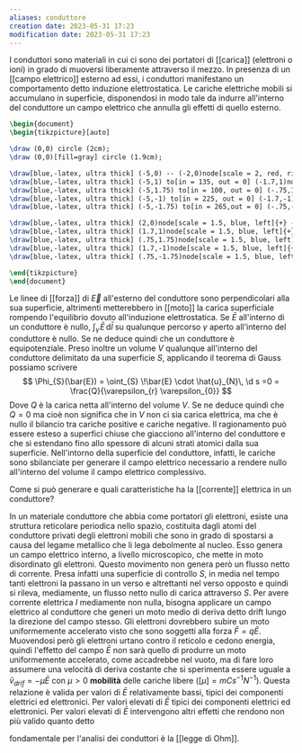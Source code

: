 ```yaml
---
aliases: conduttore
creation date: 2023-05-31 17:23
modification date: 2023-05-31 17:23
---
```


I conduttori sono materiali in cui ci sono dei portatori di [[carica]] (elettroni o ioni) in grado di muoversi liberamente attraverso il mezzo. In presenza di un [[campo elettrico]] esterno ad essi, i conduttori manifestano un comportamento detto induzione elettrostatica. Le cariche elettriche mobili si accumulano in superficie, disponendosi in modo tale da indurre all'interno del conduttore un campo elettrico che annulla gli effetti di quello esterno.
```tikz
\begin{document}
\begin{tikzpicture}[auto]

\draw (0,0) circle (2cm);
\draw (0,0)[fill=gray] circle (1.9cm);

\draw[blue,-latex, ultra thick] (-5,0) -- (-2,0)node[scale = 2, red, right]{-};
\draw[blue,-latex, ultra thick] (-5,1) to[in = 135, out = 0] (-1.7,1)node[scale = 2, red, right]{-};
\draw[blue,-latex, ultra thick] (-5,1.75) to[in = 100, out = 0] (-.75,1.75)node[scale = 2, red, right]{-} ;
\draw[blue,-latex, ultra thick] (-5,-1) to[in = 225, out = 0] (-1.7,-1)node[scale = 2, red, right]{-};
\draw[blue,-latex, ultra thick] (-5,-1.75) to[in = 265,out = 0] (-.75,-1.75)node[scale = 2, red, right]{-};

\draw[blue,-latex, ultra thick] (2,0)node[scale = 1.5, blue, left]{+} -- (5,0);
\draw[blue,-latex, ultra thick] (1.7,1)node[scale = 1.5, blue, left]{+} to[out=45,in=180] (5,1);
\draw[blue,-latex, ultra thick] (.75,1.75)node[scale = 1.5, blue, left]{+} to[out=80, in=180] (5,1.75);
\draw[blue,-latex, ultra thick] (1.7,-1)node[scale = 1.5, blue, left]{+} to[out=320,in = 180] (5,-1);
\draw[blue,-latex, ultra thick] (.75,-1.75)node[scale = 1.5, blue, left]{+} to[out=285, in=180] (5,-1.75);

\end{tikzpicture}
\end{document}
```
Le linee di [[forza]] di $\vec{E}$ all'esterno del conduttore sono perpendicolari alla sua superficie, altrimenti metterebbero in [[moto]] la carica superficiale rompendo l'equilibrio dovuto all'induzione elettrostatica. Se $\bar{E}$ all'interno di un conduttore è nullo, $\int _{\gamma} \!\bar{E} \, \mathrm{d}\bar{l}$ su qualunque percorso $\gamma$ aperto all'interno del conduttore è nullo. Se ne deduce quindi che un conduttore è equipotenziale.
Preso inoltre un volume $V$ qualunque all'interno del conduttore delimitato da una superficie $S$, applicando il teorema di Gauss possiamo scrivere
$$ \Phi_{S}(\bar{E}) = \oint_{S} \!\bar{E} \cdot \hat{u}_{N}\, \d s =0 = \frac{Q}{\varepsilon_{r} \varepsilon_{0}} $$
Dove $Q$ è la carica netta all'interno del volume $V$. Se ne deduce quindi che $Q = 0$ ma cioè non significa che in $V$ non ci sia carica elettrica, ma che è nullo il bilancio tra cariche positive e cariche negative. Il ragionamento può essere esteso a superfici chiuse che giacciono all'interno del conduttore e che si estendano fino allo spessore di alcuni strati atomici dalla sua superficie. Nell'intorno della superficie del conduttore, infatti, le cariche sono sbilanciate per generare il campo elettrico necessario a rendere nullo all'interno del volume il campo elettrico complessivo.

Come si può generare e quali caratteristiche ha la [[corrente]] elettrica in un conduttore?

In un materiale conduttore che abbia come portatori gli elettroni, esiste una struttura reticolare periodica nello spazio, costituita dagli atomi del conduttore privati degli elettroni mobili che sono in grado di spostarsi a causa del legame metallico che li lega debolmente al nucleo. Esso genera un campo elettrico interno, a livello microscopico, che mette in moto disordinato gli elettroni. Questo movimento non genera però un flusso netto di corrente. Presa infatti una superficie di controllo $S$, in media nel tempo tanti elettroni la passano in un verso e altrettanti nel verso opposto e quindi si rileva, mediamente, un flusso netto nullo di carica attraverso $S$. Per avere corrente elettrica $I$ mediamente non nulla, bisogna applicare un campo elettrico al conduttore che generi un moto medio di deriva detto drift lungo la direzione del campo stesso. Gli elettroni dovrebbero subire un moto uniformemente accelerato visto che sono soggetti alla forza $\bar{F} = q\bar{E}$.
Muovendosi però gli elettroni urtano contro il reticolo e cedono energia, quindi l'effetto del campo $\bar{E}$ non sarà quello di produrre un moto uniformemente accelerato, come accadrebbe nel vuoto, ma di fare loro assumere una velocità di deriva costante che si sperimenta essere uguale a $\bar{v}_{drif} = -\mu \bar{E}$ con $\mu > 0$ **mobilità** delle cariche libere ($[\mu] = mCs^{-1}N^{-1}$). Questa relazione è valida per valori di $\bar{E}$ relativamente bassi, tipici dei componenti elettrici ed elettronici. Per valori elevati di $\bar{E}$ tipici dei componenti elettrici ed elettronici.
Per valori elevati di $\bar{E}$ intervengono altri effetti che rendono non più valido quanto detto

fondamentale per l'analisi dei conduttori è la [[legge di Ohm]].